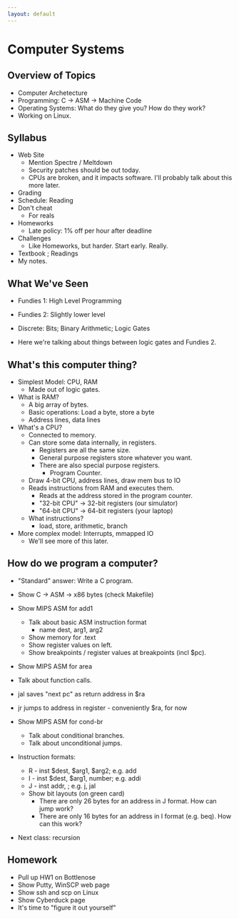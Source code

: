 ```yaml
---
layout: default
---
```


# Computer Systems

## Overview of Topics

- Computer Archetecture
- Programming: C -> ASM -> Machine Code
- Operating Systems: What do they give you? How do they work?
- Working on Linux.

## Syllabus

- Web Site
  - Mention Spectre / Meltdown
  - Security patches should be out today.
  - CPUs are broken, and it impacts software. I'll probably 
    talk about this more later.
- Grading
- Schedule: Reading
- Don't cheat
  - For reals
- Homeworks
  - Late policy: 1% off per hour after deadline
- Challenges
  - Like Homeworks, but harder. Start early. Really.
- Textbook ; Readings
- My notes.

## What We've Seen

- Fundies 1: High Level Programming
- Fundies 2: Slightly lower level
- Discrete: Bits; Binary Arithmetic; Logic Gates

- Here we're talking about things between logic gates and Fundies 2.

## What's this computer thing?

 - Simplest Model: CPU, RAM
   - Made out of logic gates.
 - What is RAM?
    - A big array of bytes.
    - Basic operations: Load a byte, store a byte
    - Address lines, data lines
 - What's a CPU?
   - Connected to memory.
   - Can store some data internally, in registers.
     - Registers are all the same size.
     - General purpose registers store whatever you want.
     - There are also special purpose registers.
       - Program Counter.
   - Draw 4-bit CPU, address lines, draw mem bus to IO
   - Reads instructions from RAM and executes them.
     - Reads at the address stored in the program counter.
     - "32-bit CPU" -> 32-bit registers (our simulator)
     - "64-bit CPU" -> 64-bit registers (your laptop)
   - What instructions?
     - load, store, arithmetic, branch
 - More complex model: Interrupts, mmapped IO
   - We'll see more of this later.

## How do we program a computer?

 - "Standard" answer: Write a C program.
 - Show C -> ASM -> x86 bytes (check Makefile)

 - Show MIPS ASM for add1
   - Talk about basic ASM instruction format
     - name dest, arg1, arg2
   - Show memory for .text
   - Show register values on left.
   - Show breakpoints / register values at breakpoints (incl $pc).

 - Show MIPS ASM for area
  - Talk about function calls.
   - jal saves "next pc" as return address in $ra
   - jr jumps to address in register - conveniently $ra, for now

 - Show MIPS ASM for cond-br
   - Talk about conditional branches.
   - Talk about unconditional jumps.

 - Instruction formats:
   - R - inst $dest, $arg1, $arg2; e.g. add
   - I - inst $dest, $arg1, number; e.g. addi
   - J - inst addr, ; e.g. j, jal
   - Show bit layouts (on green card)
     - There are only 26 bytes for an address in J format. How can jump work?
     - There are only 16 bytes for an address in I format (e.g. beq). How can this work?

 - Next class: recursion

## Homework

 - Pull up HW1 on Bottlenose
 - Show Putty, WinSCP web page
 - Show ssh and scp on Linux
 - Show Cyberduck page
 - It's time to "figure it out yourself"

